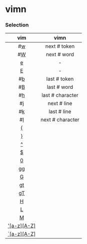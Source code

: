 vimn
====

### Selection

| vim | vimn |
|:---:|:----:|
| #[w](http://vimhelp.appspot.com/motion.txt.html#w) | next # token |
| #[W](http://vimhelp.appspot.com/motion.txt.html#W) | next # word |
| [e](http://vimhelp.appspot.com/motion.txt.html#e) | - |
| [E](http://vimhelp.appspot.com/motion.txt.html#E) | - |
| #[b](http://vimhelp.appspot.com/motion.txt.html#b) | last # token |
| #[B](http://vimhelp.appspot.com/motion.txt.html#B) | last # word |
| #[h](http://vimhelp.appspot.com/motion.txt.html#h) | last # character |
| #[j](http://vimhelp.appspot.com/motion.txt.html#j) | next # line |
| #[k](http://vimhelp.appspot.com/motion.txt.html#k) | last # line |
| #[l](http://vimhelp.appspot.com/motion.txt.html#l) | next # character |
| [{](http://vimhelp.appspot.com/motion.txt.html#%7B) | |
| [}](http://vimhelp.appspot.com/motion.txt.html#%7D) | |
| [^](http://vimhelp.appspot.com/motion.txt.html#%5E) | |
| [$](http://vimhelp.appspot.com/motion.txt.html#%24) | |
| [0](http://vimhelp.appspot.com/motion.txt.html#0) | |
| [gg](http://vimhelp.appspot.com/motion.txt.html#gg) | |
| [G](http://vimhelp.appspot.com/motion.txt.html#G) | |
| [gt](http://vimhelp.appspot.com/tabpage.txt.html#gt) | |
| [gT](http://vimhelp.appspot.com/tabpage.txt.html#gT) | |
| [H](http://vimhelp.appspot.com/motion.txt.html#H) | |
| [L](http://vimhelp.appspot.com/motion.txt.html#L) | |
| [M](http://vimhelp.appspot.com/motion.txt.html#M) | |
| ['[a-z][A-Z]](http://vimhelp.appspot.com/motion.txt.html#%27) | |
| [`[a-z][A-Z]](http://vimhelp.appspot.com/motion.txt.html#%27) | |
